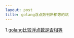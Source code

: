 ```yaml
---
layout: post
title: golang浮点数判断相等的坑
---
```


1.[golang比较浮点数是否相等](https://www.jianshu.com/p/3d937b539336)